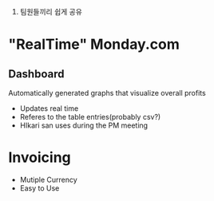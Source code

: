 1. 팀원들끼리 쉽게 공유
# "RealTime" Monday.com
## Dashboard
Automatically generated graphs that visualize overall profits
- Updates real time
- Referes to the table entries(probably csv?)
- HIkari san uses during the PM meeting

# Invoicing
- Mutiple Currency
- Easy to Use